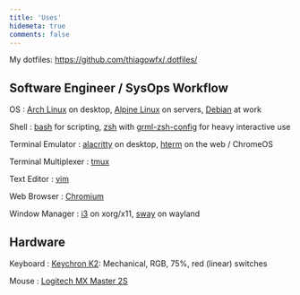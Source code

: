 ```yaml
---
title: 'Uses'
hidemeta: true
comments: false
---
```


My dotfiles: https://github.com/thiagowfx/.dotfiles/

## Software Engineer / SysOps Workflow

OS
: [Arch Linux][arch] on desktop, [Alpine Linux][alpine] on servers, [Debian][debian] at work

Shell
: [bash][bash] for scripting, [zsh][zsh] with [grml-zsh-config][grml] for heavy interactive use

Terminal Emulator
: [alacritty][alacritty] on desktop, [hterm][hterm] on the web / ChromeOS

Terminal Multiplexer
: [tmux][tmux]

Text Editor
: [vim][vim]

Web Browser
: [Chromium][chromium]

Window Manager
: [i3][i3] on xorg/x11, [sway][sway] on wayland

## Hardware

Keyboard
: [Keychron K2][keychron k2]: Mechanical, RGB, 75%, red (linear) switches

Mouse
: [Logitech MX Master 2S][mx master 2s]

[alacritty]: https://github.com/alacritty/alacritty
[alpine]: https://alpinelinux.org/
[arch]: https://archlinux.org/
[bash]: https://www.gnu.org/software/bash/
[chromium]: https://www.chromium.org/
[debian]: https://debian.org/
[grml]: https://grml.org/zsh/
[hterm]: https://chrome.google.com/webstore/detail/secure-shell/iodihamcpbpeioajjeobimgagajmlibd
[i3]: https://i3wm.org/
[linode]: https://www.linode.com/
[miniflux]: https://miniflux.app/
[pi-hole]: https://pi-hole.net/
[sway]: https://swaywm.org/
[tmux]: https://github.com/tmux/tmux
[vim]: https://www.vim.org/
[zsh]: https://www.zsh.org/

[keychron k2]: https://www.keychron.com/products/keychron-k2-wireless-mechanical-keyboard
[mx master 2s]: https://www.logitech.com/en-us/eol/mx-master-2s-mouse.910-005131.html
